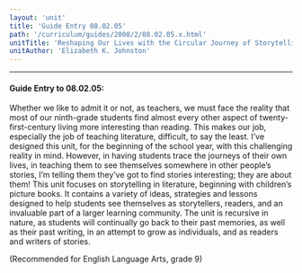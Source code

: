 ```yaml
---
layout: 'unit'
title: 'Guide Entry 08.02.05'
path: '/curriculum/guides/2008/2/08.02.05.x.html'
unitTitle: 'Reshaping Our Lives with the Circular Journey of Storytelling'
unitAuthor: 'Elizabeth K. Johnston'
---
```


<body>
<hr/>
 <h4>
  Guide Entry to 08.02.05:
 </h4>
 <p>
  Whether we like to admit it or not, as teachers, we must face the reality that most of our ninth-grade students find almost every other aspect of twenty-first-century living more interesting than reading. This makes our job, especially the job of teaching literature, difficult, to say the least. I’ve designed this unit, for the beginning of the school year, with this challenging reality in mind. However, in having students trace the journeys of their own lives, in teaching them to see themselves somewhere in other people’s stories, I’m telling them they’ve got to find stories interesting; they are about them! This unit focuses on storytelling in literature, beginning with children’s picture books. It contains a variety of ideas, strategies and lessons designed to help students see themselves as storytellers, readers, and an invaluable part of a larger learning community. The unit is recursive in nature, as students will continually go back to their past memories, as well as their past writing, in an attempt to grow as individuals, and as readers and writers of stories.
 </p>
<p>
  (Recommended for English Language Arts, grade 9)
 </p>

</body>
